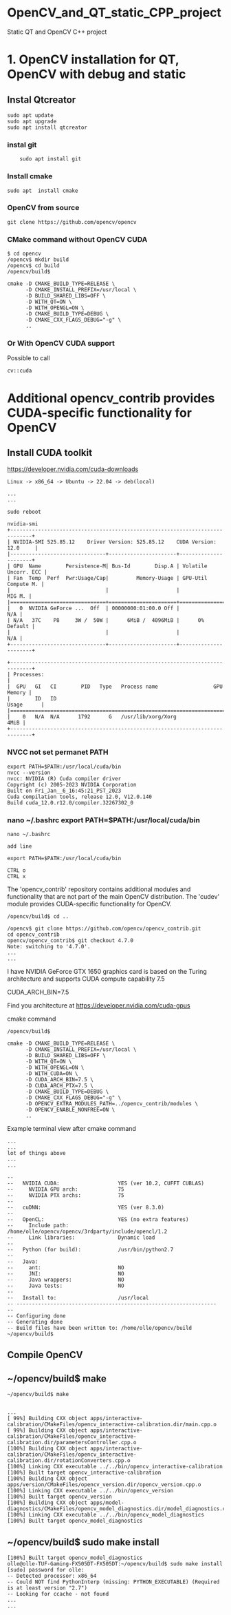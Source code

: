 # OpenCV_and_QT_static_CPP_project
Static QT and OpenCV C++ project

# 1. OpenCV installation for QT, OpenCV with debug and static 

## Instal Qtcreator

    sudo apt update
    sudo apt upgrade
    sudo apt install qtcreator   

### instal git

        sudo apt install git

### Install cmake

    sudo apt  install cmake        

### OpenCV from source

    git clone https://github.com/opencv/opencv




### CMake command without OpenCV CUDA 
  
  
    $ cd opencv
    /opencv$ mkdir build
    /opencv$ cd build
    /opencv/build$

    cmake -D CMAKE_BUILD_TYPE=RELEASE \
          -D CMAKE_INSTALL_PREFIX=/usr/local \
          -D BUILD_SHARED_LIBS=OFF \
          -D WITH_QT=ON \
          -D WITH_OPENGL=ON \
          -D CMAKE_BUILD_TYPE=DEBUG \
          -D CMAKE_CXX_FLAGS_DEBUG="-g" \
          ..
### Or With OpenCV CUDA support 

Possible to call 

    cv::cuda 
    
# Additional opencv_contrib provides CUDA-specific functionality for OpenCV

## Install CUDA toolkit

https://developer.nvidia.com/cuda-downloads

    Linux -> x86_64 -> Ubuntu -> 22.04 -> deb(local)
  
    ...
    ...
  
    sudo reboot
    
    nvidia-smi
    +-----------------------------------------------------------------------------+
    | NVIDIA-SMI 525.85.12    Driver Version: 525.85.12    CUDA Version: 12.0     |
    |-------------------------------+----------------------+----------------------+
    | GPU  Name        Persistence-M| Bus-Id        Disp.A | Volatile Uncorr. ECC |
    | Fan  Temp  Perf  Pwr:Usage/Cap|         Memory-Usage | GPU-Util  Compute M. |
    |                               |                      |               MIG M. |
    |===============================+======================+======================|
    |   0  NVIDIA GeForce ...  Off  | 00000000:01:00.0 Off |                  N/A |
    | N/A   37C    P8     3W /  50W |      6MiB /  4096MiB |      0%      Default |
    |                               |                      |                  N/A |
    +-------------------------------+----------------------+----------------------+
                                                                                   
    +-----------------------------------------------------------------------------+
    | Processes:                                                                  |
    |  GPU   GI   CI        PID   Type   Process name                  GPU Memory |
    |        ID   ID                                                   Usage      |
    |=============================================================================|
    |    0   N/A  N/A      1792      G   /usr/lib/xorg/Xorg                  4MiB |
    +-----------------------------------------------------------------------------+

    
### NVCC not set permanet PATH
    
    export PATH=$PATH:/usr/local/cuda/bin
    nvcc --version
    nvcc: NVIDIA (R) Cuda compiler driver
    Copyright (c) 2005-2023 NVIDIA Corporation
    Built on Fri_Jan__6_16:45:21_PST_2023
    Cuda compilation tools, release 12.0, V12.0.140
    Build cuda_12.0.r12.0/compiler.32267302_0
    
### nano ~/.bashrc export PATH=$PATH:/usr/local/cuda/bin
    
    nano ~/.bashrc
    
    add line 
    
    export PATH=$PATH:/usr/local/cuda/bin
    
    CTRL o
    CTRL x


The 'opencv_contrib' repository contains additional modules and functionality that are not part of the main OpenCV distribution. The 'cudev' module provides CUDA-specific functionality for OpenCV.
   
    
    /opencv/build$ cd ..

    /opencv$ git clone https://github.com/opencv/opencv_contrib.git
    cd opencv_contrib
    opencv/opencv_contrib$ git checkout 4.7.0
    Note: switching to '4.7.0'.
    ...
    ...

I have NVIDIA GeForce GTX 1650 graphics card is based on the Turing architecture and supports CUDA compute capability 7.5

CUDA_ARCH_BIN=7.5

Find you architecture at
https://developer.nvidia.com/cuda-gpus

cmake command
 

    /opencv/build$
    
    cmake -D CMAKE_BUILD_TYPE=RELEASE \
          -D CMAKE_INSTALL_PREFIX=/usr/local \
          -D BUILD_SHARED_LIBS=OFF \
          -D WITH_QT=ON \
          -D WITH_OPENGL=ON \
          -D WITH_CUDA=ON \
          -D CUDA_ARCH_BIN=7.5 \
          -D CUDA_ARCH_PTX=7.5 \
          -D CMAKE_BUILD_TYPE=DEBUG \
          -D CMAKE_CXX_FLAGS_DEBUG="-g" \
          -D OPENCV_EXTRA_MODULES_PATH=../opencv_contrib/modules \
          -D OPENCV_ENABLE_NONFREE=ON \
          ..
          
          
Example terminal view after cmake command
    
    
    ...
    ...
    lot of things above 
    ...
    ...
    
    -- 
    --   NVIDIA CUDA:                   YES (ver 10.2, CUFFT CUBLAS)
    --     NVIDIA GPU arch:             75
    --     NVIDIA PTX archs:            75
    -- 
    --   cuDNN:                         YES (ver 8.3.0)
    -- 
    --   OpenCL:                        YES (no extra features)
    --     Include path:                /home/olle/opencv/opencv/3rdparty/include/opencl/1.2
    --     Link libraries:              Dynamic load
    -- 
    --   Python (for build):            /usr/bin/python2.7
    -- 
    --   Java:                          
    --     ant:                         NO
    --     JNI:                         NO
    --     Java wrappers:               NO
    --     Java tests:                  NO
    -- 
    --   Install to:                    /usr/local
    -- -----------------------------------------------------------------
    -- 
    -- Configuring done
    -- Generating done
    -- Build files have been written to: /home/olle/opencv/build
    ~/opencv/build$ 
    
## Compile OpenCV    

## ~/opencv/build$ make
    ~/opencv/build$ make
    
    
    ...
    [ 99%] Building CXX object apps/interactive-calibration/CMakeFiles/opencv_interactive-calibration.dir/main.cpp.o
    [ 99%] Building CXX object apps/interactive-calibration/CMakeFiles/opencv_interactive-calibration.dir/parametersController.cpp.o
    [100%] Building CXX object apps/interactive-calibration/CMakeFiles/opencv_interactive-calibration.dir/rotationConverters.cpp.o
    [100%] Linking CXX executable ../../bin/opencv_interactive-calibration
    [100%] Built target opencv_interactive-calibration
    [100%] Building CXX object apps/version/CMakeFiles/opencv_version.dir/opencv_version.cpp.o
    [100%] Linking CXX executable ../../bin/opencv_version
    [100%] Built target opencv_version
    [100%] Building CXX object apps/model-diagnostics/CMakeFiles/opencv_model_diagnostics.dir/model_diagnostics.cpp.o
    [100%] Linking CXX executable ../../bin/opencv_model_diagnostics
    [100%] Built target opencv_model_diagnostics

    
 ## ~/opencv/build$ sudo make install    
    
    [100%] Built target opencv_model_diagnostics
    olle@olle-TUF-Gaming-FX505DT-FX505DT:~/opencv/build$ sudo make install
    [sudo] password for olle: 
    -- Detected processor: x86_64
    -- Could NOT find PythonInterp (missing: PYTHON_EXECUTABLE) (Required is at least version "2.7")
    -- Looking for ccache - not found
    ...
    ...
    
 
    



